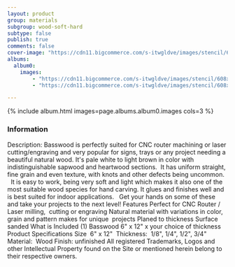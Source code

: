 ```yaml
---
layout: product
group: materials
subgroup: wood-soft-hard
subtype: false
publish: true
comments: false
cover-image: "https://cdn11.bigcommerce.com/s-itwgldve/images/stencil/608x608/products/2332/6573/RedOak_profile_v1__36905.1675310615.png?c=2"
albums:
  album0:
    images:
        - "https://cdn11.bigcommerce.com/s-itwgldve/images/stencil/608x608/products/2332/6573/RedOak_profile_v1__36905.1675310615.png?c=2"
        - "https://cdn11.bigcommerce.com/s-itwgldve/images/stencil/608x608/products/2332/6571/Basswood_group__47299.1675310614.png?c=2"

---
```


{% include album.html images=page.albums.album0.images cols=3 %}

### Information

Description:
 Basswood is perfectly suited for CNC router machining or laser cutting/engraving and very popular for signs, trays or any project needing a beautiful natural wood. It\'s pale white to light brown in color with indistinguishable sapwood and heartwood sections.  It has uniform straight, fine grain and even texture, with knots and other defects being uncommon.   It is easy to work, being very soft and light which makes it also one of the most suitable wood species for hand carving. It glues and finishes well and is best suited for indoor applications.   Get your hands on some of these and take your projects to the next level! Features  Perfect for CNC Router / Laser milling,  cutting or engraving Natural material with variations in color, grain and pattern makes for unique  projects Planed to thickness Surface sanded  What is Included  (1) Basswood 6" x 12" x your choice of thickness  Product Specifications  Size  6" x 12"  Thickness:  1/8", 1/4", 1/2", 3/4" Material:  Wood Finish: unfinished All registered Trademarks, Logos and other Intellectual Property found on the Site or mentioned herein belong to their respective owners.  

